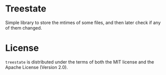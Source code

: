 # Treestate

Simple library to store the mtimes of some files, and then later check if any of
them changed.

# License

`treestate` is distributed under the terms of both the MIT license and the Apache License (Version 2.0).
